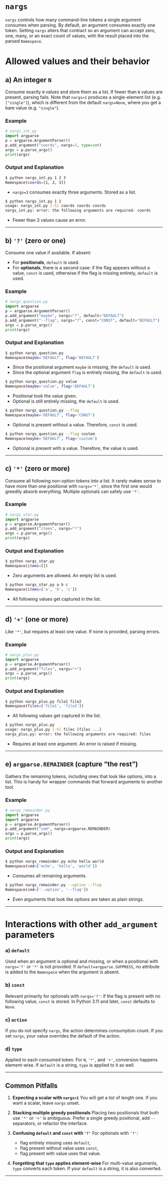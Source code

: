 # `nargs`

`nargs` controls how many command-line tokens a single argument consumes when parsing. By default, an argument consumes exactly one token. Setting `nargs` alters that contract so an argument can accept zero, one, many, or an exact count of values, with the result placed into the parsed `Namespace`.

# Allowed values and their behavior

## a) An integer `N`

Consume exactly `N` values and store them as a list. If fewer than `N` values are present, parsing fails.
Note that `nargs=1` produces a single-element list (e.g. `["single"]`), which is different from the default `nargs=None`, where you get a bare value (e.g. `"single"`).

### Example

```python
# nargs_int.py
import argparse
p = argparse.ArgumentParser()
p.add_argument("coords", nargs=3, type=int)
args = p.parse_args()
print(args)
```

### Output and Explanation

```bash
$ python nargs_int.py 1 2 3
Namespace(coords=[1, 2, 3])
```

+ `nargs=3` consumes exactly three arguments. Stored as a list.

```bash
$ python nargs_int.py 1 2
usage: nargs_int.py [-h] coords coords coords
nargs_int.py: error: the following arguments are required: coords
```

+ Fewer than 3 values cause an error.

---

## b) `'?'` (zero or one)

Consume one value if available. If absent:

* For **positionals**, `default` is used.
* For **optionals**, there is a second case: if the flag appears without a value, `const` is used, otherwise if the flag is missing entirely, `default` is used.

### Example

```python
# nargs_question.py
import argparse
p = argparse.ArgumentParser()
p.add_argument("maybe", nargs="?", default="DEFAULT")
p.add_argument("--flag", nargs="?", const="CONST", default="DEFAULT")
args = p.parse_args()
print(args)
```

### Output and Explanation

```bash
$ python nargs_question.py
Namespace(maybe='DEFAULT', flag='DEFAULT')
```

+ Since the positional argument `maybe` is missing, the `default` is used.
+ Since the optional argument `flag` is entirely missing, the `default` is used.

```bash
$ python nargs_question.py value
Namespace(maybe='value', flag='DEFAULT')
```

+ Positional took the value given.
+ Optional is still entirely missing, the `default` is used.

```bash
$ python nargs_question.py --flag
Namespace(maybe='DEFAULT', flag='CONST')
```

+ Optional is present without a value. Therefore, `const` is used.

```bash
$ python nargs_question.py --flag custom
Namespace(maybe='DEFAULT', flag='custom')
```

+ Optional is present with a value. Therefore, the value is used.

---

## c) `'*'` (zero or more)

Consume all following non-option tokens into a list. It rarely makes sense to have more than one positional with `nargs='*'`, since the first one would greedily absorb everything. Multiple optionals can safely use `'*'`.

### Example

```python
# nargs_star.py
import argparse
p = argparse.ArgumentParser()
p.add_argument("items", nargs="*")
args = p.parse_args()
print(args)
```

### Output and Explanation

```bash
$ python nargs_star.py
Namespace(items=[])
```

+ Zero arguments are allowed. An empty list is used.

```bash
$ python nargs_star.py a b c
Namespace(items=['a', 'b', 'c'])
```

+ All following values get captured in the list.

---

## d) `'+'` (one or more)

Like `'*'`, but requires at least one value. If none is provided, parsing errors.

### Example

```python
# nargs_plus.py
import argparse
p = argparse.ArgumentParser()
p.add_argument("files", nargs="+")
args = p.parse_args()
print(args)
```

### Output and Explanation

```bash
$ python nargs_plus.py file1 file2
Namespace(files=['file1', 'file2'])
```

+ All following values get captured in the list.

```bash
$ python nargs_plus.py
usage: nargs_plus.py [-h] files [files ...]
nargs_plus.py: error: the following arguments are required: files
```

+ Requires at least one argument. An error is raised if missing.

---

## e) `argparse.REMAINDER` (capture “the rest”)

Gathers the remaining tokens, including ones that look like options, into a list. This is handy for wrapper commands that forward arguments to another tool.

### Example

```python
# nargs_remainder.py
import argparse
import argparse
p = argparse.ArgumentParser()
p.add_argument("cmd", nargs=argparse.REMAINDER)
args = p.parse_args()
print(args)
```

### Output and Explanation

```bash
$ python nargs_remainder.py echo hello world
Namespace(cmd=['echo', 'hello', 'world'])
```

+ Consumes all remaining arguments.

```bash
$ python nargs_remainder.py --option --flag
Namespace(cmd=['--option', '--flag'])
```

+ Even arguments that look like options are taken as plain strings.

---

# Interactions with other `add_argument` parameters

### a) `default`

Used when an argument is optional and missing, or when a positional with `nargs='?'` or `'*'` is not provided. If `default=argparse.SUPPRESS`, no attribute is added to the `Namespace` when the argument is absent.

### b) `const`

Relevant primarily for optionals with `nargs='?'`: if the flag is present with no following value, `const` is stored. In Python 3.11 and later, `const` defaults to `None`.

### c) `action`

If you do not specify `nargs`, the action determines consumption count. If you set `nargs`, your value overrides the default of the action.

### d) `type`

Applied to each consumed token. For `N`, `'*'`, and `'+'`, conversion happens element-wise. If `default` is a string, `type` is applied to it as well.

---

## Common Pitfalls

1. **Expecting a scalar with `nargs=1`**
   You will get a list of length one. If you want a scalar, leave `nargs` unset.

2. **Stacking multiple greedy positionals**
   Placing two positionals that both use `'*'` or `'+'` is ambiguous. Prefer a single greedy positional, add `--` separators, or refactor the interface.

3. **Confusing `default` and `const` with `'?'`**
   For optionals with `'?'`:

    * flag entirely missing uses `default`,
    * flag present without value uses `const`,
    * flag present with value uses that value.

4. **Forgetting that `type` applies element-wise**
   For multi-value arguments, `type` converts each token. If your `default` is a string, it is also converted.

---
